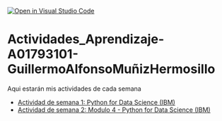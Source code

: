 [![Open in Visual Studio Code](https://classroom.github.com/assets/open-in-vscode-c66648af7eb3fe8bc4f294546bfd86ef473780cde1dea487d3c4ff354943c9ae.svg)](https://classroom.github.com/online_ide?assignment_repo_id=8511020&assignment_repo_type=AssignmentRepo)
# Actividades_Aprendizaje-A01793101-GuillermoAlfonsoMuñizHermosillo 
Aqui estarán mis actividades de cada semana

* [Actividad de semana 1: Python for Data Science (IBM)](https://github.com/PosgradoMNA/actividades-de-aprendizaje-A01793101-GuillermoMuniz/tree/main/Actividad%20de%20Semana%201:%20Python%20for%20Data%20Science%20(IBM))
* [Actividad de semana 2: Modulo 4 - Python for Data Science (IBM)](https://github.com/PosgradoMNA/actividades-de-aprendizaje-A01793101-GuillermoMuniz/tree/main/Actividad%20de%20Semana%202:%20Modulo%204%20-%20Python%20for%20Data%20Science%20(IBM)%20)